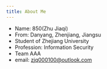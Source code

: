 ```yaml
---
title: About Me
---
```

* Name: 850(Zhu Jiaqi)
* From: Danyang, Zhenjiang, Jiangsu
* Student of Zhejiang University
* Profession: Information Security
* Team AAA
* email: zjq000100@outlook.com
